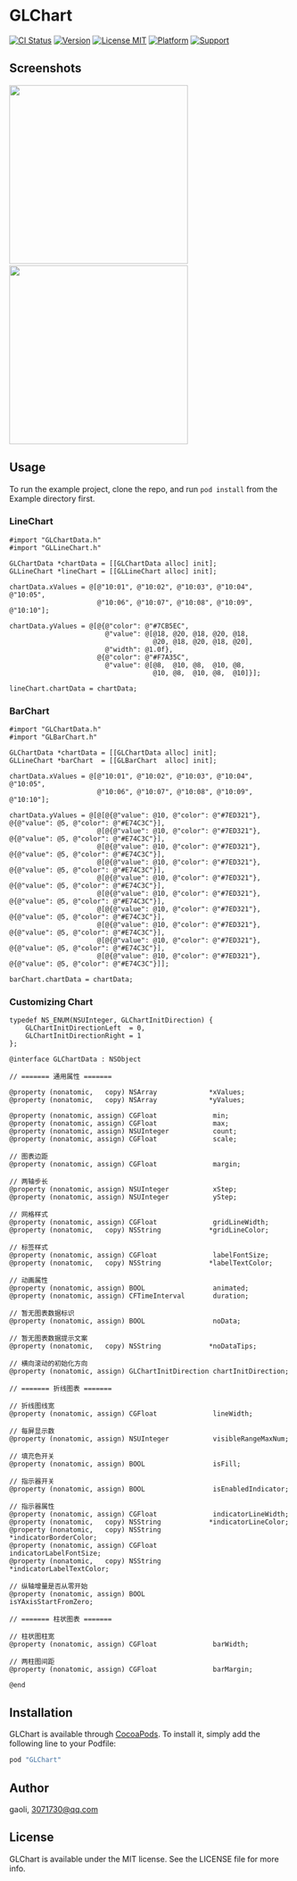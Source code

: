 # GLChart

[![CI Status](http://img.shields.io/travis/gaoli/GLChart.svg?style=flat)](https://travis-ci.org/gaoli/GLChart)
[![Version](https://img.shields.io/cocoapods/v/GLChart.svg?style=flat)](http://cocoapods.org/pods/GLChart)
[![License MIT](https://img.shields.io/badge/license-MIT-green.svg?style=flat)](https://raw.githubusercontent.com/gaoli/GLChart/master/LICENSE)
[![Platform](https://img.shields.io/cocoapods/p/GLChart.svg?style=flat)](http://cocoapods.org/pods/GLChart)
[![Support](https://img.shields.io/badge/support-iOS%207.1%2B%20-blue.svg?style=flat)](https://www.apple.com/nl/ios/)

## Screenshots

<img src="Screenshots/lineChart.png" width="320px" /> &nbsp;
<img src="Screenshots/barChart.png"  width="320px" />

## Usage

To run the example project, clone the repo, and run `pod install` from the Example directory first.

### LineChart

```
#import "GLChartData.h"
#import "GLLineChart.h"

GLChartData *chartData = [[GLChartData alloc] init];
GLLineChart *lineChart = [[GLLineChart alloc] init];

chartData.xValues = @[@"10:01", @"10:02", @"10:03", @"10:04", @"10:05",
                      @"10:06", @"10:07", @"10:08", @"10:09", @"10:10"];
					  
chartData.yValues = @[@{@"color": @"#7CB5EC",
                        @"value": @[@18, @20, @18, @20, @18,
                                    @20, @18, @20, @18, @20],
                        @"width": @1.0f},
                      @{@"color": @"#F7A35C",
                        @"value": @[@8,  @10, @8,  @10, @8,
                                    @10, @8,  @10, @8,  @10]}];

lineChart.chartData = chartData;
```

### BarChart

```
#import "GLChartData.h"
#import "GLBarChart.h"

GLChartData *chartData = [[GLChartData alloc] init];
GLLineChart *barChart  = [[GLBarChart  alloc] init];

chartData.xValues = @[@"10:01", @"10:02", @"10:03", @"10:04", @"10:05",
                      @"10:06", @"10:07", @"10:08", @"10:09", @"10:10"];
					  
chartData.yValues = @[@[@{@"value": @10, @"color": @"#7ED321"}, @{@"value": @5, @"color": @"#E74C3C"}],
                      @[@{@"value": @10, @"color": @"#7ED321"}, @{@"value": @5, @"color": @"#E74C3C"}],
                      @[@{@"value": @10, @"color": @"#7ED321"}, @{@"value": @5, @"color": @"#E74C3C"}],
                      @[@{@"value": @10, @"color": @"#7ED321"}, @{@"value": @5, @"color": @"#E74C3C"}],
                      @[@{@"value": @10, @"color": @"#7ED321"}, @{@"value": @5, @"color": @"#E74C3C"}],
                      @[@{@"value": @10, @"color": @"#7ED321"}, @{@"value": @5, @"color": @"#E74C3C"}],
                      @[@{@"value": @10, @"color": @"#7ED321"}, @{@"value": @5, @"color": @"#E74C3C"}],
                      @[@{@"value": @10, @"color": @"#7ED321"}, @{@"value": @5, @"color": @"#E74C3C"}],
                      @[@{@"value": @10, @"color": @"#7ED321"}, @{@"value": @5, @"color": @"#E74C3C"}],
                      @[@{@"value": @10, @"color": @"#7ED321"}, @{@"value": @5, @"color": @"#E74C3C"}]];

barChart.chartData = chartData;
```

### Customizing Chart

```
typedef NS_ENUM(NSUInteger, GLChartInitDirection) {
    GLChartInitDirectionLeft  = 0,
    GLChartInitDirectionRight = 1
};

@interface GLChartData : NSObject

// ======= 通用属性 =======

@property (nonatomic,   copy) NSArray             *xValues;
@property (nonatomic,   copy) NSArray             *yValues;

@property (nonatomic, assign) CGFloat              min;
@property (nonatomic, assign) CGFloat              max;
@property (nonatomic, assign) NSUInteger           count;
@property (nonatomic, assign) CGFloat              scale;

// 图表边距
@property (nonatomic, assign) CGFloat              margin;

// 两轴步长
@property (nonatomic, assign) NSUInteger           xStep;
@property (nonatomic, assign) NSUInteger           yStep;

// 网格样式
@property (nonatomic, assign) CGFloat              gridLineWidth;
@property (nonatomic,   copy) NSString            *gridLineColor;

// 标签样式
@property (nonatomic, assign) CGFloat              labelFontSize;
@property (nonatomic,   copy) NSString            *labelTextColor;

// 动画属性
@property (nonatomic, assign) BOOL                 animated;
@property (nonatomic, assign) CFTimeInterval       duration;

// 暂无图表数据标识
@property (nonatomic, assign) BOOL                 noData;

// 暂无图表数据提示文案
@property (nonatomic,   copy) NSString            *noDataTips;

// 横向滚动的初始化方向
@property (nonatomic, assign) GLChartInitDirection chartInitDirection;

// ======= 折线图表 =======

// 折线图线宽
@property (nonatomic, assign) CGFloat              lineWidth;

// 每屏显示数
@property (nonatomic, assign) NSUInteger           visibleRangeMaxNum;

// 填充色开关
@property (nonatomic, assign) BOOL                 isFill;

// 指示器开关
@property (nonatomic, assign) BOOL                 isEnabledIndicator;

// 指示器属性
@property (nonatomic, assign) CGFloat              indicatorLineWidth;
@property (nonatomic,   copy) NSString            *indicatorLineColor;
@property (nonatomic,   copy) NSString            *indicatorBorderColor;
@property (nonatomic, assign) CGFloat              indicatorLabelFontSize;
@property (nonatomic,   copy) NSString            *indicatorLabelTextColor;

// 纵轴增量是否从零开始
@property (nonatomic, assign) BOOL                 isYAxisStartFromZero;

// ======= 柱状图表 =======

// 柱状图柱宽
@property (nonatomic, assign) CGFloat              barWidth;

// 两柱图间距
@property (nonatomic, assign) CGFloat              barMargin;

@end
```

## Installation

GLChart is available through [CocoaPods](http://cocoapods.org). To install
it, simply add the following line to your Podfile:

```ruby
pod "GLChart"
```

## Author

gaoli, 3071730@qq.com

## License

GLChart is available under the MIT license. See the LICENSE file for more info.
